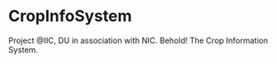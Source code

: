 CropInfoSystem
==============

Project @IIC, DU in association with NIC. Behold! The Crop Information System.
